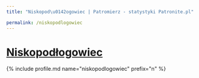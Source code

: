 ```yaml
---
title: "Niskopod\u0142ogowiec | Patromierz - statystyki Patronite.pl"

permalink: /niskopodlogowiec
---
```


# [Niskopodłogowiec](https://patronite.pl/niskopodlogowiec)

{% include profile.md name="niskopodlogowiec" prefix="n" %}
